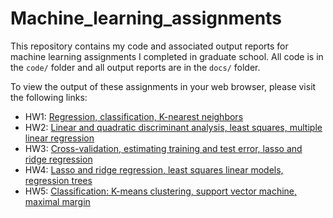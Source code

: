 # Machine_learning_assignments

This repository contains my code and associated output reports for machine learning assignments I completed in graduate school. All code is in the `code/` folder and all output reports are in the `docs/` folder. 

To view the output of these assignments in your web browser, please visit the following links: 
* HW1: [Regression, classification, K-nearest neighbors]()
* HW2: [Linear and quadratic discriminant analysis, least squares, multiple linear regression]()
* HW3: [Cross-validation, estimating training and test error, lasso and ridge regression]()
* HW4: [Lasso and ridge regression, least squares linear models, regression trees]()
* HW5: [Classification: K-means clustering, support vector machine, maximal margin]()